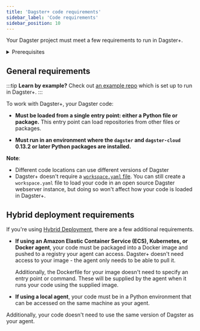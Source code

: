 ```yaml
---
title: 'Dagster+ code requirements'
sidebar_label: 'Code requirements'
sidebar_position: 10
---
```


Your Dagster project must meet a few requirements to run in Dagster+.

<details>
  <summary>Prerequisites</summary>

To follow the steps in this guide, you'll need:

- A basic understanding of Python project structure and Docker

</details>

## General requirements

:::tip
**Learn by example?** Check out [an example repo](https://github.com/dagster-io/hooli-data-eng-pipelines) which is set up to run in Dagster+.
:::

To work with Dagster+, your Dagster code:

- **Must be loaded from a single entry point: either a Python file or package.** This entry point can load repositories from other files or packages.

- **Must run in an environment where the `dagster` and `dagster-cloud` 0.13.2 or later Python packages are installed.**

**Note**:

- Different code locations can use different versions of Dagster
- Dagster+ doesn't require a [`workspace.yaml` file](/guides/deploy/code-locations/workspace-yaml). You can still create a `workspace.yaml` file to load your code in an open source Dagster webserver instance, but doing so won't affect how your code is loaded in Dagster+.

## Hybrid deployment requirements

If you're using [Hybrid Deployment](/dagster-plus/deployment/deployment-types/hybrid), there are a few additional requirements.

- **If using an Amazon Elastic Container Service (ECS), Kubernetes, or Docker agent**, your code must be packaged into a Docker image and pushed to a registry your agent can access. Dagster+ doesn't need access to your image - the agent only needs to be able to pull it.

  Additionally, the Dockerfile for your image doesn't need to specify an entry point or command. These will be supplied by the agent when it runs your code using the supplied image.

- **If using a local agent**, your code must be in a Python environment that can be accessed on the same machine as your agent.

Additionally, your code doesn't need to use the same version of Dagster as your agent.
